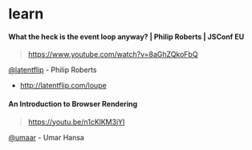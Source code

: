 # learn

#### What the heck is the event loop anyway? | Philip Roberts | JSConf EU
> https://www.youtube.com/watch?v=8aGhZQkoFbQ

[@latentflip](https://github.com/latentflip) - Philip Roberts
- http://latentflip.com/loupe

#### An Introduction to Browser Rendering
> https://youtu.be/n1cKlKM3jYI

[@umaar](https://github.com/umaar) - Umar Hansa

```




```
